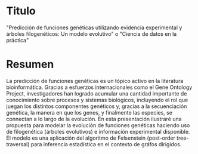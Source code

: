 # Titulo

"Predicción de funciones genéticas utilizando evidencia experimental y árboles filogenéticos: Un modelo evolutivo" o "Ciencia de datos en la práctica"

# Resumen

La predicción de funciones genéticas es un tópico activo en la literatura
bioinformática. Gracias a esfuerzos internacionales como el Gene Ontology
Project, investigadores han logrado acumular una cantidad importante de
conocimiento sobre procesos y sistemas biológicos, incluyendo el rol que
juegan los distintos componentes genéticos y, gracias a la secuenciación
genética, la manera en que los genes, y finalmente las especies, se connectan
a lo largo de la evolución. En esta presentación ilustraré una propuesta
para modelar la evolución de funciones genéticas haciendo uso de filogenética
(árboles evolutivos) e información experimental disponible. El modelo es una
aplicación del algoritmo de Felsenstein (post-order tree-traversal) para
inferencia estadística en el contexto de gráfos dirigidos. 

